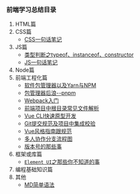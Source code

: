 ### 前端学习总结目录
1. HTML篇
2. CSS篇
    - [CSS一句话笔记](./docs/OneCSS.md) 
3. JS篇
    - [类型判断之typeof、instanceof、constructor](./docs/DetermineType.md)
    - [JS一句话笔记](./docs/OneJs.md)
4. Node篇
5. 前端工程化篇
    - [软件包管理器以及Yarn与NPM](./docs/YarnAndNPM.md)
    - [包管理器后浪--pnpm](./docs/pnpm.md)
    - [Webpack入门](./docs/Webpack.md)
    - [前端项目中根目录常见文件解析](./docs/DocExplanation.md)
    - [Vue CLI快速原型开发](./docs/CliService.md)
    - [Git提交规范及项目中集成校验](./docs/Commit.md)
    - [Vue风格指南跟规范](./docs/VueRules.md)
    - [多人协作分支流程图](./docs/BranchFlow.md)
    - [版本号的那些事](./docs/Version.md)
6. 框架或库篇
    - [`Element UI`之那些你不知道的事](./docs/ElementUI.md)
7. 编程基础知识篇
7. 其他
    - [MD简单语法](./docs/Markdown.md)